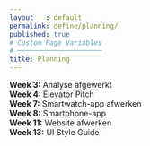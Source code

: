 ```yaml
---
layout   : default
permalink: define/planning/
published: true
# Custom Page Variables
# ─────────────────────
title: Planning
---
```

<b>Week 3:</b> Analyse afgewerkt <br>
<b>Week 4:</b> Elevator Pitch<br>
<b>Week 7:</b> Smartwatch-app afwerken<br>
<b>Week 8:</b> Smartphone-app<br>
<b>Week 11:</b> Website afwerken<br>
<b>Week 13:</b> UI Style Guide

